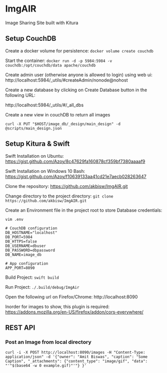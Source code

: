 # ImgAIR
Image Sharing Site built with Kitura

## Setup CouchDB
Create a docker volume for persistence: ```docker volume create couchdb```

Start the container:
```docker run -d -p 5984:5984 -v couchdb:/opt/couchdb/data apache/couchdb```

Create admin user (otherwise anyone is allowed to login) using web ui: 
http://localhost:5984/_utils/#createAdmin/nonode@nohost

Create a new database by clicking on Create Database button in the following URL:

http://localhost:5984/_utils/#/_all_dbs

Create a new view in couchDB to return all images

```curl -X PUT "$HOST/image_db/_design/main_design" -d @scripts/main_design.json```

## Setup Kitura & Swift
Swift Installation on Ubuntu: https://gist.github.com/Azoy/8c47629fa160878cf359bf7380aaaaf9

Swift Installation on Windows 10 Bash: https://gist.github.com/Azoy/f10639133aa41cd21e7aecb028263647

Clone the repository: https://github.com/akbisw/ImgAIR.git

Change directory to the project directory:
```git clone https://github.com/akbisw/ImgAIR.git```

Create an Environment file in the project root to store Database credentials:

```vim .env```
```
# CouchDB configuration
DB_HOSTNAME="localhost"
DB_PORT=5984
DB_HTTPS=false
DB_USERNAME=dbuser
DB_PASSWORD=dbpassword
DB_NAME=image_db

# App configuration
APP_PORT=8090
```

Build Project:
```swift build```

Run Project:
```./.build/debug/ImgAir```

Open the following url on Firefox/Chrome:
http://localhost:8090

Inorder for images to show, this plugin is required: https://addons.mozilla.org/en-US/firefox/addon/cors-everywhere/

## REST API
### Post an Image from local directory
```curl -i -X POST http://localhost:8090/images -H "Content-Type: application/json" -d '{"owner": "Amit Biswas", "caption": "Some Caption", "_attachments": {"content_type": "image/gif", "data": "'"$(base64 -w 0 example.gif)"'"} }'```
